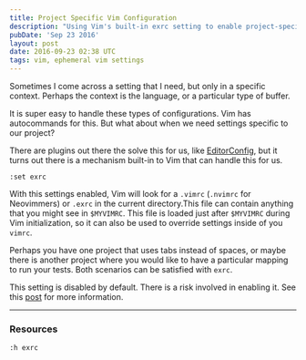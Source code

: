 ```yaml
---
title: Project Specific Vim Configuration
description: "Using Vim's built-in exrc setting to enable project-specific configurations without plugins."
pubDate: 'Sep 23 2016'
layout: post
date: 2016-09-23 02:38 UTC
tags: vim, ephemeral vim settings
---
```


Sometimes I come across a setting that I need, but only in a specific context. Perhaps the context is the language, or a particular type of buffer.

It is super easy to handle these types of configurations. Vim has autocommands for this. But what about when we need settings specific to our project?

There are plugins out there the solve this for us, like [EditorConfig](http://editorconfig.org/), but it turns out there is a mechanism built-in to Vim that can handle this for us.

`:set exrc`

With this settings enabled, Vim will look for a `.vimrc` (`.nvimrc` for Neovimmers) or `.exrc` in the current directory.This file can contain anything that you might see in `$MYVIMRC`. This file is loaded just after `$MYVIMRC` during Vim initialization, so it can also be used to override settings inside of you `vimrc`.

Perhaps you have one project that uses tabs instead of spaces, or maybe there is another project where you would like to have a particular mapping to run your tests. Both scenarios can be satisfied with `exrc`.

This setting is disabled by default. There is a risk involved in enabling it. See this [post](http://www.ilker.de/specific-vim-settings-per-project.html) for more information.

---
### Resources

`:h exrc`
